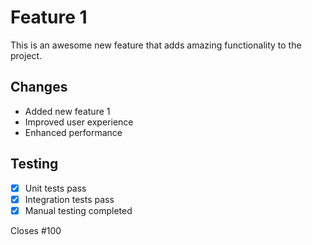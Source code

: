# Feature 1

This is an awesome new feature that adds amazing functionality to the project.

## Changes
- Added new feature 1
- Improved user experience
- Enhanced performance

## Testing
- [x] Unit tests pass
- [x] Integration tests pass
- [x] Manual testing completed

Closes #100